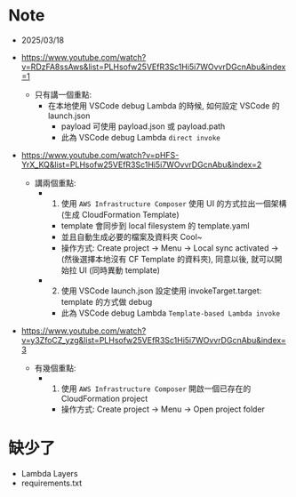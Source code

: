 # Note

- 2025/03/18

- https://www.youtube.com/watch?v=RDzFA8ssAws&list=PLHsofw25VEfR3Sc1Hi5i7WOvvrDGcnAbu&index=1
  - 只有講一個重點:
    - 在本地使用 VSCode debug Lambda 的時候, 如何設定 VSCode 的 launch.json
      - payload 可使用 payload.json 或 payload.path
      - 此為 VSCode debug Lambda `direct invoke`
- https://www.youtube.com/watch?v=pHFS-YrX_KQ&list=PLHsofw25VEfR3Sc1Hi5i7WOvvrDGcnAbu&index=2
  - 講兩個重點:
    - 1. 使用 `AWS Infrastructure Composer` 使用 UI 的方式拉出一個架構 (生成 CloudFormation Template)
      - template 會同步到 local filesystem 的 template.yaml
      - 並且自動生成必要的檔案及資料夾 Cool~
      - 操作方式: Create project -> Menu -> Local sync activated -> (然後選擇本地沒有 CF Template 的資料夾), 同意以後, 就可以開始拉 UI (同時異動 template)
    - 2. 使用 VSCode launch.json 設定使用 invokeTarget.target: template 的方式做 debug
      - 此為 VSCode debug Lambda `Template-based Lambda invoke`
- https://www.youtube.com/watch?v=y3ZfoCZ_yzg&list=PLHsofw25VEfR3Sc1Hi5i7WOvvrDGcnAbu&index=3
  - 有幾個重點:
    - 1. 使用 `AWS Infrastructure Composer` 開啟一個已存在的 CloudFormation project
      - 操作方式: Create project -> Menu -> Open project folder

# 缺少了

- Lambda Layers
- requirements.txt
